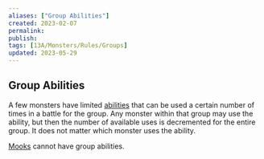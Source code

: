 ```yaml
---
aliases: ["Group Abilities"]
created: 2023-02-07
permalink: 
publish: 
tags: [13A/Monsters/Rules/Groups]
updated: 2023-05-29
---
```


## Group Abilities

A few monsters have limited [abilities](Compendium/13A/Character-Rules/Abilities.md) that can be used a certain number of times in a battle for the group. Any monster within that group may use the ability, but then the number of available uses is decremented for the entire group. It does not matter which monster uses the ability.

[Mooks](Mooks.md) cannot have group abilities.
